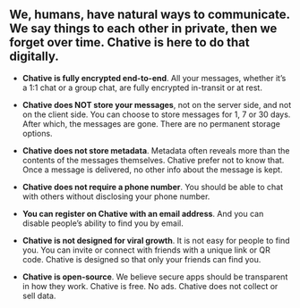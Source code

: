 ## We, humans, have natural ways to communicate. We say things to each other in private, then we forget over time. Chative is here to do that digitally.

* __Chative is fully encrypted end-to-end__. All your messages, whether it’s a 1:1 chat or a group chat, are fully encrypted in-transit or at rest.


* __Chative does NOT store your messages__, not on the server side, and not on the client side. You can choose to store messages for 1, 7 or 30 days. After which, the messages are gone. There are no permanent storage options.


* __Chative does not store metadata__. Metadata often reveals more than the contents of the messages themselves. Chative prefer not to know that. Once a message is delivered, no other info about the message is kept.


* __Chative does not require a phone number__. You should be able to chat with others without disclosing your phone number.


* __You can register on Chative with an email address__. And you can disable people’s ability to find you by email.


* __Chative is not designed for viral growth__. It is not easy for people to find you. You can invite or connect with friends with a unique link or QR code. Chative is designed so that only your friends can find you.


* __Chative is open-source__. We believe secure apps should be transparent in how they work. Chative is free. No ads. Chative does not collect or sell data.

